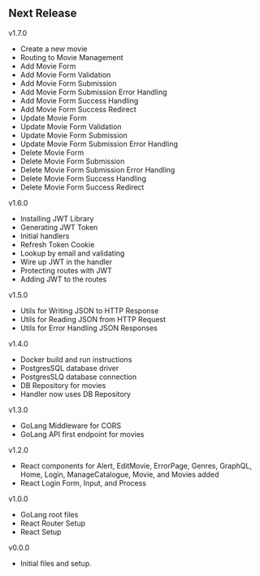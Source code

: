 Next Release
-

v1.7.0
* Create a new movie
* Routing to Movie Management
* Add Movie Form
* Add Movie Form Validation
* Add Movie Form Submission
* Add Movie Form Submission Error Handling
* Add Movie Form Success Handling
* Add Movie Form Success Redirect
* Update Movie Form
* Update Movie Form Validation
* Update Movie Form Submission
* Update Movie Form Submission Error Handling
* Delete Movie Form
* Delete Movie Form Submission
* Delete Movie Form Submission Error Handling
* Delete Movie Form Success Handling
* Delete Movie Form Success Redirect

v1.6.0
* Installing JWT Library
* Generating JWT Token
* Initial handlers
* Refresh Token Cookie
* Lookup by email and validating
* Wire up JWT in the handler
* Protecting routes with JWT
* Adding JWT to the routes


v1.5.0

* Utils for Writing JSON to HTTP Response
* Utils for Reading JSON from HTTP Request
* Utils for Error Handling JSON Responses

v1.4.0

* Docker build and run instructions
* PostgresSQL database driver
* PostgresSLQ database connection
* DB Repository for movies
* Handler now uses DB Repository

v1.3.0

* GoLang Middleware for CORS
* GoLang API first endpoint for movies

v1.2.0

* React components for Alert, EditMovie, ErrorPage, Genres, GraphQL, Home, Login, ManageCatalogue, Movie, and Movies
  added
* React Login Form, Input, and Process

v1.0.0

* GoLang root files
* React Router Setup
* React Setup

v0.0.0

* Initial files and setup.